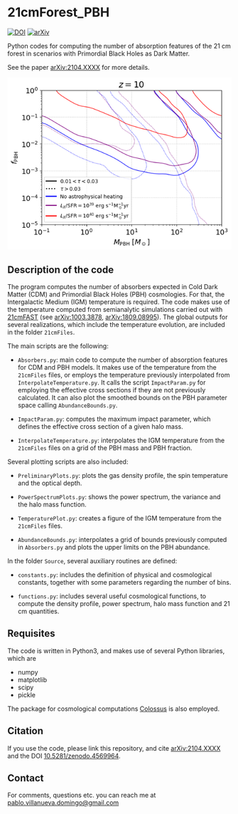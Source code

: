 # 21cmForest_PBH

[![DOI](https://zenodo.org/badge/doi/10.5281/zenodo.4569964.svg)](https://zenodo.org/record/4569964) [![arXiv](https://img.shields.io/badge/arXiv-2006.14305-B31B1B.svg)](http://arxiv.org/abs/2006.14305)

Python codes for computing the number of absorption features of the 21 cm forest in scenarios with Primordial Black Holes as Dark Matter.

See the paper [arXiv:2104.XXXX](https://arxiv.org/abs/2104.XXXX) for more details.

![sample bounds](bounds_z_10.png)

## Description of the code

The program computes the number of absorbers expected in Cold Dark Matter (CDM) and Primordial Black Holes (PBH) cosmologies. For that, the Intergalactic Medium (IGM) temperature is required. The code makes use of the temperature computed from semianalytic simulations carried out with [21cmFAST](https://github.com/andreimesinger/21cmFAST) (see [arXiv:1003.3878](https://arxiv.org/abs/1003.3878), [arXiv:1809.08995](https://arxiv.org/abs/1809.08995)). The global outputs for several realizations, which include the temperature evolution, are included in the folder `21cmFiles`.

The main scripts are the following:

* `Absorbers.py`: main code to compute the number of absorption features for CDM and PBH models. It makes use of the temperature from the `21cmFiles` files, or employs the temperature previously interpolated from `InterpolateTemperature.py`. It calls the script `ImpactParam.py` for employing the effective cross sections if they are not previously calculated. It can also plot the smoothed bounds on the PBH parameter space calling `AbundanceBounds.py`.

* `ImpactParam.py`: computes the maximum impact parameter, which defines the effective cross section of a given halo mass.

* `InterpolateTemperature.py`: interpolates the IGM temperature from the `21cmFiles` files on a grid of the PBH mass and PBH fraction.

Several plotting scripts are also included:

* `PreliminaryPlots.py`: plots the gas density profile, the spin temperature and the optical depth.

* `PowerSpectrumPlots.py`: shows the power spectrum, the variance and the halo mass function.

* `TemperaturePlot.py`: creates a figure of the IGM temperature from the `21cmFiles` files.

* `AbundanceBounds.py`: interpolates a grid of bounds previously computed in `Absorbers.py` and plots the upper limits on the PBH abundance.

In the folder `Source`, several auxiliary routines are defined:

* `constants.py`: includes the definition of physical and cosmological constants, together with some parameters regarding the number of bins.

* `functions.py`: includes several useful cosmological functions, to compute the density profile, power spectrum, halo mass function and 21 cm quantities.

## Requisites

The code is written in Python3, and makes use of several Python libraries, which are

* numpy
* matplotlib
* scipy
* pickle

The package for cosmological computations [Colossus](https://bdiemer.bitbucket.io/colossus/) is also employed.

## Citation

If you use the code, please link this repository, and cite [arXiv:2104.XXXX](https://arxiv.org/abs/2104.XXXX) and the DOI [10.5281/zenodo.4569964](https://zenodo.org/record/4569964).

## Contact

For comments, questions etc. you can reach me at <pablo.villanueva.domingo@gmail.com>
